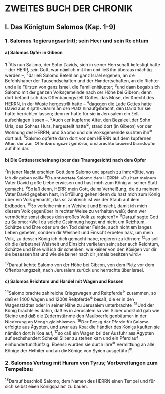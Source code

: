 # ZWEITES BUCH DER CHRONIK

## I. Das Königtum Salomos (Kap. 1-9)

### 1. Salomos Regierungsantritt; sein Heer und sein Reichtum

#### a) Salomos Opfer in Gibeon

__1__
<sup>1</sup>Als nun Salomo, der Sohn Davids, sich in seiner Herrschaft befestigt hatte – der HERR, sein Gott, war nämlich mit ihm und ließ ihn überaus mächtig werden –,
<sup>2</sup>da ließ Salomo Befehl an ganz Israel ergehen, an die Befehlshaber der Tausendschaften und der Hundertschaften, an die Richter und alle Fürsten von ganz Israel, die Familienhäupter;
<sup>3</sup>und dann begab sich Salomo mit der ganzen Volksgemeinde nach der Höhe bei Gibeon; denn dort befand sich das Offenbarungszelt Gottes, das Mose, der Knecht des HERRN, in der Wüste hergestellt hatte –
<sup>4</sup>dagegen die Lade Gottes hatte David aus Kirjath-Jearim an den Platz hinaufgebracht, den David für sie hatte herrichten lassen; denn er hatte für sie in Jerusalem ein Zelt aufschlagen lassen –.
<sup>5</sup>Auch der kupferne Altar, den Bezaleel, der Sohn Uris, des Sohnes Hurs, hergestellt hatte<sup title="2.Mose 38,1-7">&#x2732;</sup>, stand dort (in Gibeon) vor der Wohnung des HERRN; und Salomo und die Volksgemeinde suchten ihn<sup title="d.h. den HERRN">&#x2732;</sup> dort auf.
<sup>6</sup>Salomo opferte dann dort vor dem HERRN auf dem kupfernen Altar, der zum Offenbarungszelt gehörte, und brachte tausend Brandopfer auf ihm dar.

#### b) Die Gotteserscheinung (oder das Traumgesicht) nach dem Opfer

<sup>7</sup>In jener Nacht erschien Gott dem Salomo und sprach zu ihm: »Bitte, was ich dir geben soll!«
<sup>8</sup>Da antwortete Salomo dem HERRN: »Du hast meinem Vater David große Liebe erwiesen und hast mich zum König an seiner Statt gemacht.
<sup>9</sup>So laß denn, HERR, mein Gott, deine Verheißung, die du meinem Vater David gegeben hast, in Erfüllung gehen! denn du hast mich zum König über ein Volk gemacht, das so zahlreich ist wie der Staub auf dem Erdboden.
<sup>10</sup>So verleihe mir nun Weisheit und Einsicht, damit ich mich diesem Volk gegenüber in rechter Weise zu verhalten weiß; denn wer vermöchte sonst dieses dein großes Volk zu regieren?«
<sup>11</sup>Darauf sagte Gott zu Salomo: »Weil du solche Gesinnung hegst und nicht um Reichtum, Schätze und Ehre oder um den Tod deiner Feinde, auch nicht um langes Leben gebeten, sondern dir Weisheit und Einsicht erbeten hast, um mein Volk, zu dessen König ich dich gemacht habe, regieren zu können:
<sup>12</sup>so soll dir die (erbetene) Weisheit und Einsicht verliehen sein; aber auch Reichtum, Schätze und Ehre will ich dir schenken, wie keiner von den Königen vor dir sie besessen hat und wie sie keiner nach dir jemals besitzen wird.«

<sup>13</sup>Darauf kehrte Salomo von der Höhe bei Gibeon, von dem Platz vor dem Offenbarungszelt, nach Jerusalem zurück und herrschte über Israel.

#### c) Salomos Reichtum und Handel mit Wagen und Rossen

<sup>14</sup>Salomo brachte zahlreiche Kriegswagen und Reitpferde<sup title="oder: Reiter">&#x2732;</sup> zusammen, so daß er 1400 Wagen und 12000 Reitpferde<sup title="oder: Reiter">&#x2732;</sup> besaß, die er in den Wagenstädten oder in seiner Nähe zu Jerusalem unterbrachte.
<sup>15</sup>Und der König brachte es dahin, daß es in Jerusalem so viel Silber und Gold gab wie Steine und daß die Zedernstämme den Maulbeerfeigenbäumen in der Niederung an Menge gleichkamen.
<sup>16</sup>Der Bezug der Pferde für Salomo erfolgte aus Ägypten, und zwar aus Koa; die Händler des Königs kauften sie nämlich dort in Koa auf,
<sup>17</sup>so daß ein Wagen bei der Ausfuhr aus Ägypten auf sechshundert Schekel Silber zu stehen kam und ein Pferd auf einhundertundfünfzig. Ebenso wurden sie durch ihre<sup title="d.h. der Händler">&#x2732;</sup> Vermittlung an alle Könige der Hethiter und an die Könige von Syrien ausgeführt<sup title="vgl. 9,25-28">&#x2732;</sup>.

### 2. Salomos Vertrag mit Huram von Tyrus; Vorbereitungen zum Tempelbau

<sup>18</sup>Darauf beschloß Salomo, dem Namen des HERRN einen Tempel und für sich selbst einen Königspalast zu bauen.